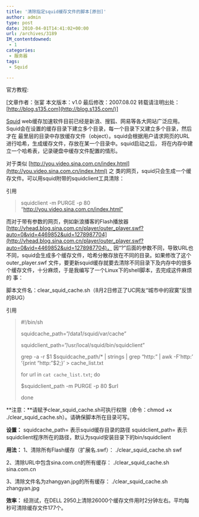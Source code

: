 ```yaml
---
title: '清除指定squid缓存文件的脚本[原创]'
author: admin
type: post
date: 2010-04-01T14:41:02+00:00
url: /archives/3189
IM_contentdowned:
 - 1
categories:
 - 服务器
tags:
 - Squid

---
```

官方教程:

[文章作者：张宴 本文版本：v1.0 最后修改：2007.08.02 转载请注明出处： [http://blog.s135.com](http://blog.s135.com/)]

[Squid](http://www.squid-cache.org/) web缓存加速软件目前已经是新浪、搜狐、网易等各大网站广泛应用。Squid会在设置的缓存目录下建立多个目录，每一个目录下又建立多个目录，然后才在 最里层的目录中存放缓存文件（object）。squid会根据用户请求网页的URL进行哈希，生成缓存文件，存放在某一个目录中。squid启动之后， 将在内存中建立一个哈希表，记录硬盘中缓存文件配置的情形。

对于类似 [http://you.video.sina.com.cn/index.html](http://you.video.sina.com.cn/index.html) 之 类的网页，squid只会生成一个缓存文件。可以用squid附带的squidclient工具清除：

引用


> squidclient -m PURGE -p 80 “http://you.video.sina.com.cn/index.html”

而对于带有参数的网页，例如新浪播客的Flash播放器 [http://vhead.blog.sina.com.cn/player/outer_player.swf?auto=0&vid=4469852&uid=1278987704](http://vhead.blog.sina.com.cn/player/outer_player.swf?auto=0&vid=4469852&uid=1278987704)， 因“?”后面的参数不同，导致URL也不同，squid会生成多个缓存文件，哈希分散存放在不同的目录。如果修改了这个outer_player.swf 文件，要更新squid缓存就要去清除不同目录下及内存中的很多个缓存文件，十分麻烦，于是我编写了一个Linux下的shell脚本，去完成这件麻烦的 事：

脚本文件名：clear\_squid\_cache.sh（8月2日修正了UC网友“城市中的寂寞”反馈的BUG）

引用


> #!/bin/sh
>
> squidcache_path=”/data1/squid/var/cache”
>
> squidclient_path=”/usr/local/squid/bin/squidclient”
>
> grep -a -r $1 $squidcache_path/* | strings | grep “http:” | awk -F’http:’ ‘{print “http:”$2;}’ > cache_list.txt
>
> for url in `cat cache_list.txt`; do
>
> $squidclient_path -m PURGE -p 80 $url
>
> done

**注意：**请赋予clear\_squid\_cache.sh可执行权限（命令：chmod +x ./clear\_squid\_cache.sh）。请确保脚本所在目录可写。

**设置：**
squidcache_path= 表示squid缓存目录的路径
squidclient_path= 表示squidclient程序所在的路径，默认为squid安装目录下的bin/squidclient

**用法：**
1、清除所有Flash缓存（扩展名.swf）：
./clear_squid_cache.sh swf

2、清除URL中包含sina.com.cn的所有缓存：
./clear_squid_cache.sh sina.com.cn

3、清除文件名为zhangyan.jpg的所有缓存：
./clear_squid_cache.sh zhangyan.jpg

**效率：**
经测试，在DELL 2950上清除26000个缓存文件用时2分钟左右。平均每秒可清除缓存文件177个。